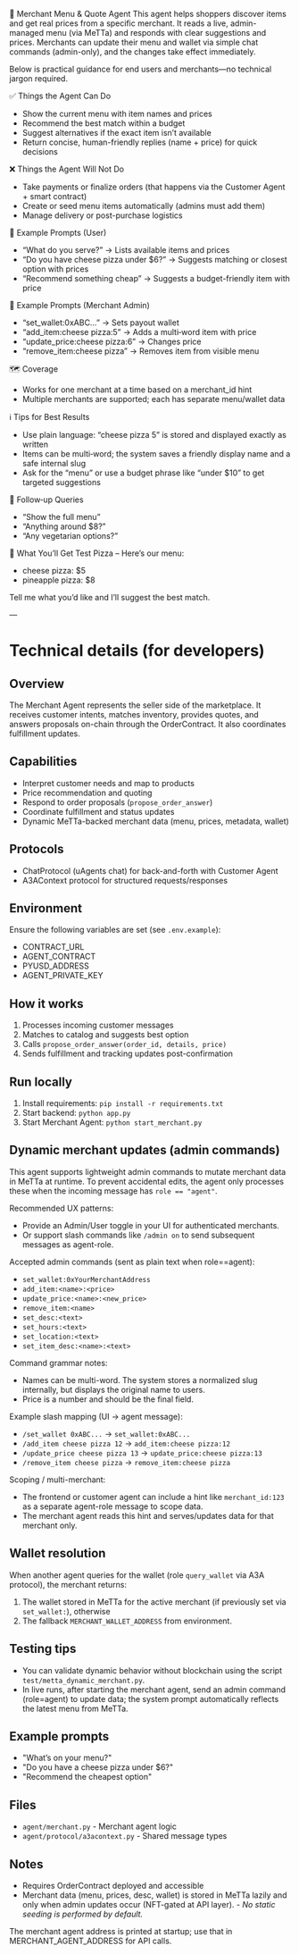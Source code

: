 🍕 Merchant Menu & Quote Agent
This agent helps shoppers discover items and get real prices from a specific merchant. It reads a live, admin-managed menu (via MeTTa) and responds with clear suggestions and prices. Merchants can update their menu and wallet via simple chat commands (admin-only), and the changes take effect immediately.

Below is practical guidance for end users and merchants—no technical jargon required.

✅ Things the Agent Can Do
- Show the current menu with item names and prices
- Recommend the best match within a budget
- Suggest alternatives if the exact item isn’t available
- Return concise, human-friendly replies (name + price) for quick decisions

❌ Things the Agent Will Not Do
- Take payments or finalize orders (that happens via the Customer Agent + smart contract)
- Create or seed menu items automatically (admins must add them)
- Manage delivery or post-purchase logistics

🧪 Example Prompts (User)
- “What do you serve?” → Lists available items and prices
- “Do you have cheese pizza under $6?” → Suggests matching or closest option with prices
- “Recommend something cheap” → Suggests a budget-friendly item with price

🧪 Example Prompts (Merchant Admin)
- “set_wallet:0xABC…” → Sets payout wallet
- “add_item:cheese pizza:5” → Adds a multi‑word item with price
- “update_price:cheese pizza:6” → Changes price
- “remove_item:cheese pizza” → Removes item from visible menu

🗺 Coverage
- Works for one merchant at a time based on a merchant_id hint
- Multiple merchants are supported; each has separate menu/wallet data

ℹ️ Tips for Best Results
- Use plain language: “cheese pizza 5” is stored and displayed exactly as written
- Items can be multi‑word; the system saves a friendly display name and a safe internal slug
- Ask for the “menu” or use a budget phrase like “under $10” to get targeted suggestions

🔁 Follow‑up Queries
- “Show the full menu”
- “Anything around $8?”
- “Any vegetarian options?”

🧾 What You’ll Get
Test Pizza – Here’s our menu:
- cheese pizza: $5
- pineapple pizza: $8

Tell me what you’d like and I’ll suggest the best match.

—

# Technical details (for developers)

## Overview
The Merchant Agent represents the seller side of the marketplace. It receives customer intents, matches inventory, provides quotes, and answers proposals on-chain through the OrderContract. It also coordinates fulfillment updates.

## Capabilities
- Interpret customer needs and map to products
- Price recommendation and quoting
- Respond to order proposals (`propose_order_answer`)
- Coordinate fulfillment and status updates
- Dynamic MeTTa-backed merchant data (menu, prices, metadata, wallet)

## Protocols
- ChatProtocol (uAgents chat) for back-and-forth with Customer Agent
- A3AContext protocol for structured requests/responses

## Environment
Ensure the following variables are set (see `.env.example`):
- CONTRACT_URL
- AGENT_CONTRACT
- PYUSD_ADDRESS
- AGENT_PRIVATE_KEY

## How it works
1. Processes incoming customer messages
2. Matches to catalog and suggests best option
3. Calls `propose_order_answer(order_id, details, price)`
4. Sends fulfillment and tracking updates post-confirmation

## Run locally
1. Install requirements: `pip install -r requirements.txt`
2. Start backend: `python app.py`
3. Start Merchant Agent: `python start_merchant.py`

## Dynamic merchant updates (admin commands)

This agent supports lightweight admin commands to mutate merchant data in MeTTa at runtime. To prevent accidental edits, the agent only processes these when the incoming message has `role == "agent"`.

Recommended UX patterns:
- Provide an Admin/User toggle in your UI for authenticated merchants.
- Or support slash commands like `/admin on` to send subsequent messages as agent-role.

Accepted admin commands (sent as plain text when role==agent):
- `set_wallet:0xYourMerchantAddress`
- `add_item:<name>:<price>`
- `update_price:<name>:<new_price>`
- `remove_item:<name>`
- `set_desc:<text>`
- `set_hours:<text>`
- `set_location:<text>`
- `set_item_desc:<name>:<text>`

Command grammar notes:
- Names can be multi-word. The system stores a normalized slug internally, but displays the original name to users.
- Price is a number and should be the final field.

Example slash mapping (UI → agent message):
- `/set_wallet 0xABC...` → `set_wallet:0xABC...`
- `/add_item cheese pizza 12` → `add_item:cheese pizza:12`
- `/update_price cheese pizza 13` → `update_price:cheese pizza:13`
- `/remove_item cheese pizza` → `remove_item:cheese pizza`

Scoping / multi-merchant:
- The frontend or customer agent can include a hint like `merchant_id:123` as a separate agent-role message to scope data.
- The merchant agent reads this hint and serves/updates data for that merchant only.

## Wallet resolution

When another agent queries for the wallet (role `query_wallet` via A3A protocol), the merchant returns:
1) The wallet stored in MeTTa for the active merchant (if previously set via `set_wallet:`), otherwise
2) The fallback `MERCHANT_WALLET_ADDRESS` from environment.

## Testing tips

- You can validate dynamic behavior without blockchain using the script `test/metta_dynamic_merchant.py`.
- In live runs, after starting the merchant agent, send an admin command (role=agent) to update data; the system prompt automatically reflects the latest menu from MeTTa.

## Example prompts
- "What’s on your menu?"
- "Do you have a cheese pizza under $6?"
- "Recommend the cheapest option"

## Files
- `agent/merchant.py` - Merchant agent logic
- `agent/protocol/a3acontext.py` - Shared message types

## Notes
- Requires OrderContract deployed and accessible
- Merchant data (menu, prices, desc, wallet) is stored in MeTTa lazily and only when admin updates occur (NFT-gated at API layer).
*- No static seeding is performed by default.*

The merchant agent address is printed at startup; use that in MERCHANT_AGENT_ADDRESS for API calls.
